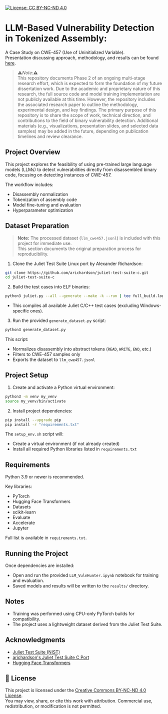 [![License: CC BY-NC-ND 4.0](https://img.shields.io/badge/License-CC%20BY--NC--ND%204.0-lightgrey.svg)](http://creativecommons.org/licenses/by-nc-nd/4.0/)

# LLM-Based Vulnerability Detection in Tokenized Assembly: 
A Case Study on CWE-457 (Use of Uninitialized Variable).
<br>
Presentation discussing approach, methodology, and results can be found [here](https://youtu.be/N6KSaptGfOk).

> ⚠️*Note:*⚠️ <br>
> This repository documents Phase 2 of an ongoing multi-stage research effort, which is expected to form the foundation of my future dissertation work. 
> Due to the academic and proprietary nature of this research, the full source code and model training implementation are not publicly available at this time. 
> However, the repository includes the associated research paper to outline the methodology, experimental design, and key findings. 
> The primary purpose of this repository is to share the scope of work, technical direction, and contributions to the field of binary vulnerability detection. 
> Additional materials (e.g., visualizations, presentation slides, and selected data samples) may be added in the future, depending on publication timelines and review clearance. 

## Project Overview
This project explores the feasibility of using pre-trained large language models (LLMs) to detect vulnerabilities directly from disassembled binary code, focusing on detecting instances of CWE-457.

The workflow includes:
- Disassembly normalization
- Tokenization of assembly code
- Model fine-tuning and evaluation
- Hyperparameter optimization

## Dataset Preparation

> **Note:** The processed dataset (`llm_cwe457.jsonl`) is included with this project for immediate use.  
> This section documents the original preparation process for reproducibility.

1. Clone the Juliet Test Suite Linux port by Alexander Richardson:

```bash
git clone https://github.com/arichardson/juliet-test-suite-c.git
cd juliet-test-suite-c
```

2. Build the test cases into ELF binaries:

```bash
python3 juliet.py --all --generate --make -k --run | tee full_build.log
```

- This compiles all available Juliet C/C++ test cases (excluding Windows-specific ones).

3. Run the provided `generate_dataset.py` script:

```bash
python3 generate_dataset.py
```
This script:
   - Normalizes disassembly into abstract tokens (`READ`, `WRITE`, `END`, etc.)
   - Filters to CWE-457 samples only
   - Exports the dataset to `llm_cwe457.jsonl`

## Project Setup

1. Create and activate a Python virtual environment:

```bash
python3 -m venv my_venv
source my_venv/bin/activate
```

2. Install project dependencies:

```bash
pip install --upgrade pip
pip install -r "requirements.txt"
```

The `setup_env.sh` script will:
- Create a virtual environment (if not already created)
- Install all required Python libraries listed in `requirements.txt`

## Requirements
Python 3.9 or newer is recommended.

Key libraries:
- PyTorch
- Hugging Face Transformers
- Datasets
- scikit-learn
- Evaluate
- Accelerate
- Jupyter

Full list is available in `requirements.txt`.

## Running the Project
Once dependencies are installed:
- Open and run the provided `LLM_VulnHunter.ipynb` notebook for training and evaluation.
- Saved models and results will be written to the `results/` directory.

## Notes
- Training was performed using CPU-only PyTorch builds for compatibility.
- The project uses a lightweight dataset derived from the Juliet Test Suite.

## Acknowledgments
- [Juliet Test Suite (NIST)](https://samate.nist.gov/SARD/test-suites/112)
- [arichardson's Juliet Test Suite C Port](https://github.com/arichardson/juliet-test-suite-c)
- [Hugging Face Transformers](https://huggingface.co/models)


## 📄 License

This project is licensed under the [Creative Commons BY-NC-ND 4.0 License](https://creativecommons.org/licenses/by-nc-nd/4.0/).  
You may view, share, or cite this work with attribution. Commercial use, redistribution, or modification is not permitted.
